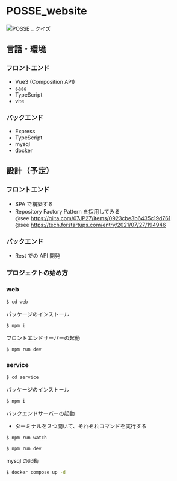 # POSSE_website

![POSSE _ クイズ](https://github.com/Seiya-Tagami/POSSE_website/assets/107479598/bccb9cd6-ee3b-4d86-b251-fb2d9271cba2)

## 言語・環境

### フロントエンド

- Vue3 (Composition API)
- sass
- TypeScript
- vite

### バックエンド

- Express
- TypeScript
- mysql
- docker

## 設計（予定）

### フロントエンド

- SPA で構築する
- Repository Factory Pattern を採用してみる  
  @see https://qiita.com/07JP27/items/0923cbe3b6435c19d761  
  @see https://tech.forstartups.com/entry/2021/07/27/194946

### バックエンド

- Rest での API 開発

### プロジェクトの始め方

### web

```sh
$ cd web
```

パッケージのインストール

```sh
$ npm i
```

フロントエンドサーバーの起動

```sh
$ npm run dev
```

### service

```sh
$ cd service
```

パッケージのインストール

```sh
$ npm i
```

バックエンドサーバーの起動

- ターミナルを２つ開いて、それぞれコマンドを実行する

```sh
$ npm run watch
```

```sh
$ npm run dev
```

mysql の起動

```sh
$ docker compose up -d
```
